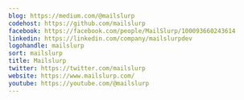 ```yaml
---
blog: https://medium.com/@mailslurp
codehost: https://github.com/mailslurp
facebook: https://facebook.com/people/MailSlurp/100093660243614
linkedin: https://linkedin.com/company/mailslurpdev
logohandle: mailslurp
sort: mailslurp
title: Mailslurp
twitter: https://twitter.com/mailslurp
website: https://www.mailslurp.com/
youtube: https://youtube.com/@mailslurp
---
```

